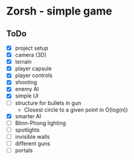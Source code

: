 # Zorsh - simple game

## ToDo
- [x] project setup
- [x] camera (3D)
- [x] terrain
- [x] player capsule
- [x] player controls
- [x] shooting
- [x] enemy AI
- [x] simple UI
- [ ] structure for bullets in gun
    - Closest circle to a given point in O(log(n))
- [x] smarter AI
- [ ] Blinn-Phong lighting
- [ ] spotlights
- [ ] invisible walls
- [ ] different guns
- [ ] portals
